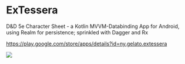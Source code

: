 # ExTessera
D&amp;D 5e Character Sheet - a Kotlin MVVM-Databinding App for Android, using Realm for persistence; sprinkled with Dagger and Rx

https://play.google.com/store/apps/details?id=ny.gelato.extessera

![](https://media.giphy.com/media/xT39D5cbo5VGmk14uQ/giphy.gif)
